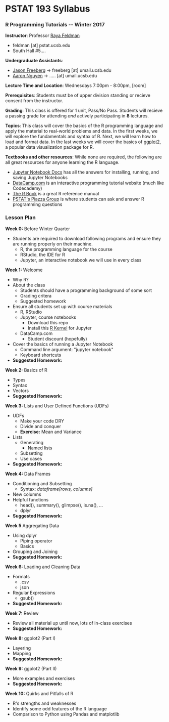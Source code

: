 # PSTAT 193 Syllabus
### R Programming Tutorials -- Winter 2017

**Instructor**:
Professor [Raya Feldman](http://www.pstat.ucsb.edu/faculty%20pages/FELDMAN.htm)
- feldman [at] pstat.ucsb.edu
- South Hall #5....

**Undergraduate Assistants**:
- [Jason Freeberg](https://www.linkedin.com/in/jfreeberg) -> freeberg [at] umail.ucsb.edu
- [Aaron Nguyen](https://www.linkedin.com/in/aaronknguyen) -> ..... [at] umail.ucsb.edu

**Lecture Time and Location**:
Wednesdays 7:00pm - 8:00pm, [room]

**Prerequisites**: Students must be of upper division standing or recieve consent from the instructor. 

**Grading**: This class is offered for 1 unit, Pass/No Pass. Students will recieve a passing grade for attending *and* actively participating in **8** lectures. 

**Topics**: This class will cover the basics of the R programming language and apply the material to real-world problems and data. In the first weeks, we will explore the fundamentals and syntax of R. Next, we will learn how to load and format data. In the last weeks we will cover the basics of [ggplot2](https://en.wikipedia.org/wiki/Ggplot2), a popular data visualization package for R.

**Textbooks and other resources**: While none are required, the following are all great resources for anyone learning the R language.
- [Jupyter Notebook Docs](http://jupyter-notebook.readthedocs.io/en/latest/) has all the answers for installing, running, and saving Jupyter Notebooks
- [DataCamp.com](https://www.datacamp.com/courses?learn=r_programming) is an interactive programming tutorial website (much like Codecademy)
- [The R Book](https://www.cs.upc.edu/~robert/teaching/estadistica/TheRBook.pdf) is a great R reference manual
- [PSTAT's Piazza Group](https://piazza.com/ucsb/other/pstat199) is where students can ask and answer R programming questions

### Lesson Plan

**Week 0:** Before Winter Quarter
- Students are required to download following programs and ensure they are running properly on their machine.
  - R, the programming language for the course
  - RStudio, the IDE for R
  - Jupyter, an interactive notebook we will use in every class

**Week 1:** Welcome
- Why R?
- About the class
  - Students should have a programming background of some sort
  - Grading critera
  - Suggested homework
- Ensure all students set up with course materials
  - R, RStudio
  - Jupyter, course notebooks
    - Download this repo
    - Install this [R Kernel](https://github.com/IRkernel/IRkernel) for Jupyter
  - DataCamp.com
    - Student discount (hopefully)
- Cover the basics of running a Jupyter Notebook
  - Command line argument: "jupyter notebook"
  - Keyboard shortcuts
- **Suggested Homework:**

**Week 2:** Basics of R
- Types
- Syntax
- Vectors
- **Suggested Homework:**
 
**Week 3:** Lists and User Defined Functions (UDFs)
- UDFs
  - Make your code DRY
  - Divide and conquer
  - **Exercise:** Mean and Variance
- Lists
  - Generating
    - Named lists
  - Subsetting
  - Use cases
- **Suggested Homework:**
 
**Week 4:** Data Frames
- Conditioning and Subsetting
  - Syntax: *dataframe[rows, columns]*
- New columns
- Helpful functions
  - head(), summary(), glimpse(), is.na(), ...
  - dplyr
- **Suggested Homework:**

**Week 5** Aggregating Data
- Using dplyr
  - Piping operator
  - Basics
- Grouping and Joining
- **Suggested Homework:**
 
**Week 6:** Loading and Cleaning Data
- Formats
  - .csv
  - json
- Regular Expressions
  - gsub()
- **Suggested Homework:**
 
**Week 7:** Review
- Review all material up until now, lots of in-class exercises
- **Suggested Homework:**
 
**Week 8:** ggplot2 (Part I)
- Layering
- Mapping
- **Suggested Homework:**

**Week 9:** ggplot2 (Part II)
- More examples and exercises
- **Suggested Homework:**

**Week 10:** Quirks and Pitfalls of R
- R's strengths and weaknesses
- Identify some odd features of the R language
- Comparison to Python using Pandas and matplotlib
